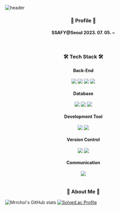 ![header](https://capsule-render.vercel.app/api?type=waving&color=6994CDEE&height=140&text=Welcome+to+Choi`s+GitHub!👋&fontSize=45&fontColor=808080)

<h3 align="center">🙋 Profile 🙋</h3>
<h4 align="center"> SSAFY@Seoul 2023. 07. 05. ~ </h4>
<br>

<h3 align="center">🛠 Tech Stack 🛠</h3>
<div align="center">
  <h4>Back-End</h4>
  <img src="https://img.shields.io/badge/java-007396?style=for-the-badge&logo=java&logoColor=white">
  <img src="https://img.shields.io/badge/spring-6DB33F?style=for-the-badge&logo=spring&logoColor=white">
  <img src="https://img.shields.io/badge/spring_boot-6DB33F?style=for-the-badge&logo=springboot&logoColor=white">
  <img src="https://img.shields.io/badge/spring_security-6DB33F?style=for-the-badge&logo=springsecurity&logoColor=white">
  <h4>Database</h4>
  <img src="https://img.shields.io/badge/mysql-4479A1?style=for-the-badge&logo=mysql&logoColor=white">
  <img src="https://img.shields.io/badge/mariaDB-003545?style=for-the-badge&logo=mariaDB&logoColor=white">
  <img src="https://img.shields.io/badge/redis-DC382D?style=for-the-badge&logo=redis&logoColor=white">
  <h4>Development Tool</h4>
  <img src="https://img.shields.io/badge/intellij-000000?style=for-the-badge&logo=intellijidea&logoColor=white">
  <img src="https://img.shields.io/badge/datagrip-000000?style=for-the-badge&logo=datagrip&logoColor=white">
  <h4>Version Control</h4>
  <img src="https://img.shields.io/badge/git-F05032?style=for-the-badge&logo=git&logoColor=white">
  <img src="https://img.shields.io/badge/github-181717?style=for-the-badge&logo=github&logoColor=white">
  <h4>Communication</h4>
  <img src="https://img.shields.io/badge/notion-000000?style=for-the-badge&logo=notion&logoColor=white">
</div>
<br>

<h3 align="center">📢 About Me 📢</h3>

![Mrrchoi's GitHub stats](https://github-readme-stats.vercel.app/api?username=Mrrchoi&show_icons=true&theme=radical)
[![Solved.ac Profile](http://mazassumnida.wtf/api/v2/generate_badge?boj=csj9912)](https://solved.ac/csj9912/)

<br>
